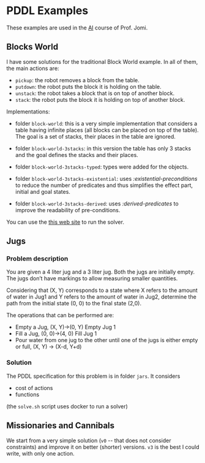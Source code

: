 # PDDL Examples

These examples are used in the [AI](https://jomifred.github.io/ia/) course of Prof. Jomi.

## Blocks World

I have some solutions for the traditional Block World example. In all of them, the main actions are:

* `pickup`: the robot removes a block from the table.
* `putdown`: the robot puts the block it is holding on the table.
* `unstack`: the robot takes a block that is on top of another block.
* `stack`: the robot puts the block it is holding on top of another block.

Implementations:

* folder `block-world`: this is a very simple implementation that considers a table having infinite places (all blocks can be placed on top of the table). The goal is a set of stacks, their places in the table are ignored.

* folder `block-world-3stacks`: in this version the table has only 3 stacks and the goal defines the stacks and their places.

* folder `block-world-3stacks-typed`: types were added for the objects.

* folder `block-world-3stacks-existential`: uses *:existential-preconditions* to reduce the number of predicates and thus simplifies the effect part, initial and goal states.

* folder `block-world-3stacks-derived`: uses *:derived-predicates* to improve the readability of pre-conditions.

You can use the [this web site](http://editor.planning.domains) to run the solver.

## Jugs

### Problem description

You are given a 4 liter jug and a 3 liter jug. Both the jugs are initially empty. The jugs don’t have markings to allow measuring smaller quantities.

Considering that (X, Y) corresponds to a state where X refers to the amount of water in Jug1 and Y refers to the amount of water in Jug2, determine the path from the initial state (0, 0) to the final state (2,0).

The operations that can be performed are:

* Empty a Jug, (X, Y)->(0, Y) Empty Jug 1
* Fill a Jug, (0, 0)->(4, 0) Fill Jug 1
* Pour water from one jug to the other until one of the jugs is either empty or full, (X, Y) -> (X-d, Y+d)

### Solution

The PDDL specification for this problem is in folder `jars`. It considers

* cost of actions
* functions

(the `solve.sh` script uses docker to run a solver)

## Missionaries and Cannibals

We start from a very simple solution (`v0` -- that does not consider constraints) and improve it on better (shorter) versions. `v3` is the best I could write, with only one action.
